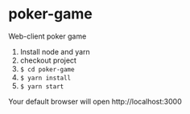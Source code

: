 # poker-game
Web-client poker game

1. Install node and yarn
1. checkout project
1. ```$ cd poker-game```
1. ```$ yarn install```
1. ```$ yarn start```

Your default browser will open http://localhost:3000
